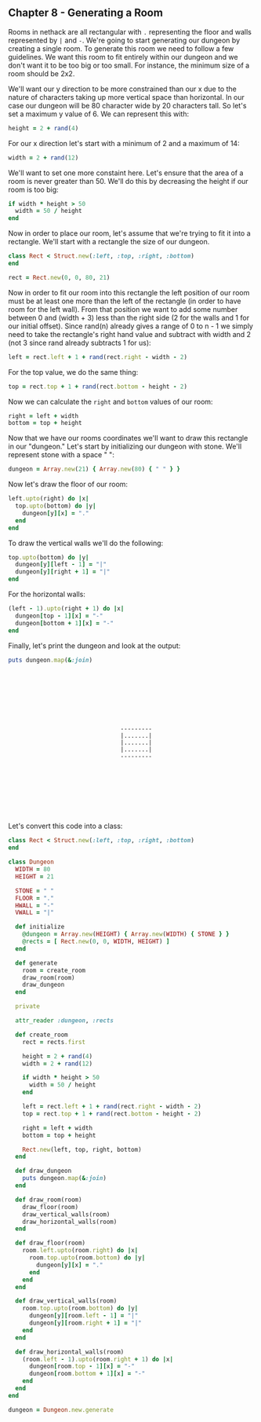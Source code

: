 ## Chapter 8 - Generating a Room

Rooms in nethack are all rectangular with `.` representing the floor and walls represented by `|` and `-`. We're going to start generating our dungeon by creating a single room. To generate this room we need to follow a few guidelines. We want this room to fit entirely within our dungeon and we don't want it to be too big or too small. For instance, the minimum size of a room should be 2x2.

We'll want our y direction to be more constrained than our x due to the nature of characters taking up more vertical space than horizontal. In our case our dungeon will be 80 character wide by 20 characters tall. So let's set a maximum y value of 6. We can represent this with:

```ruby
height = 2 + rand(4)
```

For our x direction let's start with a minimum of 2 and a maximum of 14:

```ruby
width = 2 + rand(12)
```

We'll want to set one more constaint here. Let's ensure that the area of a room is never greater than 50. We'll do this by decreasing the height if our room is too big:

```ruby
if width * height > 50
  width = 50 / height
end
```

Now in order to place our room, let's assume that we're trying to fit it into a rectangle. We'll start with a rectangle the size of our dungeon.

```ruby
class Rect < Struct.new(:left, :top, :right, :bottom)
end

rect = Rect.new(0, 0, 80, 21)
```

Now in order to fit our room into this rectangle the left position of our room must be at least one more than the left of the rectangle (in order to have room for the left wall). From that position we want to add some number between 0 and (width + 3) less than the right side (2 for the walls and 1 for our initial offset). Since rand(n) already gives a range of 0 to n - 1 we simply need to take the rectangle's right hand value and subtract with width and 2 (not 3 since rand already subtracts 1 for us):

```ruby
left = rect.left + 1 + rand(rect.right - width - 2)
```

For the top value, we do the same thing:

```ruby
top = rect.top + 1 + rand(rect.bottom - height - 2)
```

Now we can calculate the `right` and `bottom` values of our room:

```ruby
right = left + width
bottom = top + height
```

Now that we have our rooms coordinates we'll want to draw this rectangle in our "dungeon." Let's start by initializing our dungeon with stone. We'll represent stone with a space " ":

```ruby
dungeon = Array.new(21) { Array.new(80) { " " } }
```

Now let's draw the floor of our room:

```ruby
left.upto(right) do |x|
  top.upto(bottom) do |y|
    dungeon[y][x] = "."
  end
end
```

To draw the vertical walls we'll do the following:

```ruby
top.upto(bottom) do |y|
  dungeon[y][left - 1] = "|"
  dungeon[y][right + 1] = "|"
end
```

For the horizontal walls:

```ruby
(left - 1).upto(right + 1) do |x|
  dungeon[top - 1][x] = "-"
  dungeon[bottom + 1][x] = "-"
end
```

Finally, let's print the dungeon and look at the output:

```ruby
puts dungeon.map(&:join)
```

```
                                                                                
                                                                                
                                                                                
                                                                                
                                                                                
                                                                                
                                                                                
                                                                                
                                ---------                                       
                                |.......|                                       
                                |.......|                                       
                                |.......|                                       
                                ---------                                       
                                                                                
                                                                                
                                                                                
                                                                                
                                                                                
                                                                                
                                                                                
                                                                                
```

Let's convert this code into a class:

```ruby
class Rect < Struct.new(:left, :top, :right, :bottom)
end

class Dungeon
  WIDTH = 80
  HEIGHT = 21

  STONE = " "
  FLOOR = "."
  HWALL = "-"
  VWALL = "|"

  def initialize
    @dungeon = Array.new(HEIGHT) { Array.new(WIDTH) { STONE } }
    @rects = [ Rect.new(0, 0, WIDTH, HEIGHT) ]
  end

  def generate
    room = create_room
    draw_room(room)
    draw_dungeon
  end

  private

  attr_reader :dungeon, :rects

  def create_room
    rect = rects.first

    height = 2 + rand(4)
    width = 2 + rand(12)

    if width * height > 50
      width = 50 / height
    end

    left = rect.left + 1 + rand(rect.right - width - 2)
    top = rect.top + 1 + rand(rect.bottom - height - 2)

    right = left + width
    bottom = top + height

    Rect.new(left, top, right, bottom)
  end

  def draw_dungeon
    puts dungeon.map(&:join)
  end

  def draw_room(room)
    draw_floor(room)
    draw_vertical_walls(room)
    draw_horizontal_walls(room)
  end

  def draw_floor(room)
    room.left.upto(room.right) do |x|
      room.top.upto(room.bottom) do |y|
        dungeon[y][x] = "."
      end
    end
  end

  def draw_vertical_walls(room)
    room.top.upto(room.bottom) do |y|
      dungeon[y][room.left - 1] = "|"
      dungeon[y][room.right + 1] = "|"
    end
  end

  def draw_horizontal_walls(room)
    (room.left - 1).upto(room.right + 1) do |x|
      dungeon[room.top - 1][x] = "-"
      dungeon[room.bottom + 1][x] = "-"
    end
  end
end

dungeon = Dungeon.new.generate
```
